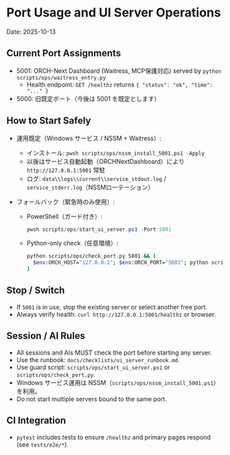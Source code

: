 # Port Usage and UI Server Operations

Date: 2025-10-13

## Current Port Assignments
- 5001: ORCH-Next Dashboard (Waitress, MCP保護対応) served by `python scripts/ops/waitress_entry.py`
  - Health endpoint: `GET /healthz` returns `{ "status": "ok", "time": "..." }`
- 5000: 旧既定ポート（今後は 5001 を既定とします）

## How to Start Safely
- 運用既定（Windows サービス / NSSM + Waitress）:
  - インストール: `pwsh scripts/ops/nssm_install_5001.ps1 -Apply`
  - 以後はサービス自動起動（ORCHNextDashboard）により `http://127.0.0.1:5001` 常駐
  - ログ: `data\\logs\\current\\service_stdout.log` / `service_stderr.log`（NSSMローテーション）

- フォールバック（緊急時のみ使用）:
  - PowerShell（ガード付き）:
    ```powershell
    pwsh scripts/ops/start_ui_server.ps1 -Port 5001
    ```
  - Python-only check（任意環境）:
    ```bash
    python scripts/ops/check_port.py 5001 && (
      $env:ORCH_HOST="127.0.0.1"; $env:ORCH_PORT="5001"; python scripts/ops/waitress_entry.py
    )
    ```

## Stop / Switch
- If `5001` is in use, stop the existing server or select another free port.
- Always verify health: `curl http://127.0.0.1:5001/healthz` or browser.

## Session / AI Rules
- All sessions and AIs MUST check the port before starting any server.
- Use the runbook: `docs/checklists/ui_server_runbook.md`.
- Use guard script: `scripts/ops/start_ui_server.ps1` or `scripts/ops/check_port.py`.
- Windows サービス運用は NSSM（`scripts/ops/nssm_install_5001.ps1`）を利用。
- Do not start multiple servers bound to the same port.

## CI Integration
- `pytest` includes tests to ensure `/healthz` and primary pages respond (see `tests/e2e/*`).